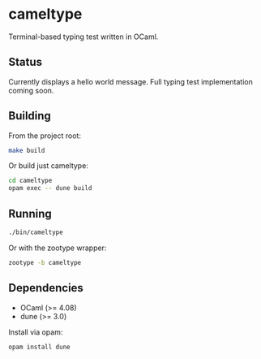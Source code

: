 # cameltype

Terminal-based typing test written in OCaml.

## Status

Currently displays a hello world message. Full typing test implementation coming soon.

## Building

From the project root:

```bash
make build
```

Or build just cameltype:

```bash
cd cameltype
opam exec -- dune build
```

## Running

```bash
./bin/cameltype
```

Or with the zootype wrapper:

```bash
zootype -b cameltype
```

## Dependencies

- OCaml (>= 4.08)
- dune (>= 3.0)

Install via opam:

```bash
opam install dune
```
